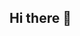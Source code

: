 ## Hi there 👋

<!--

**All you need to know about Morpheus Softwares:**

🙋‍♀️ Morpheus Softwares is a computer software subdivision of Atachiz02 Softwares that specializes in the development and deployment of both mobile and desktop application softwares.
🌈 You can contribute through directely emailing us or creating a discussion here on GitHub.
👩‍💻 Find necessary material on the organization's public GitHub repositories.
🍿 Fun facts - We at Morpheus Softwares eat everything except our own kind.
-->
